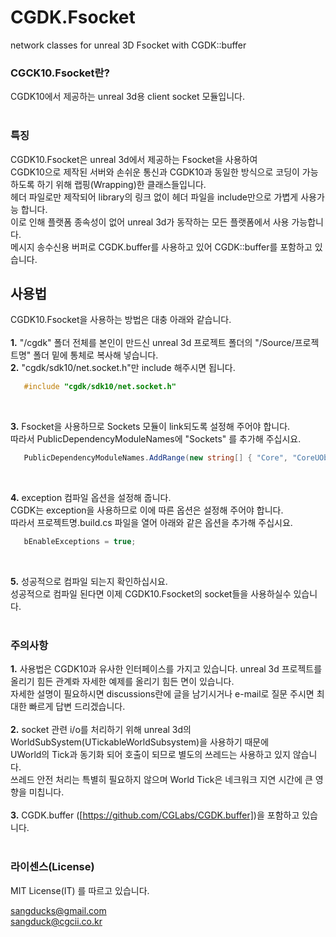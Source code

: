 # CGDK.Fsocket<br>
network classes for unreal 3D Fsocket with CGDK::buffer<br>

### CGCK10.Fsocket란?<br>
   CGDK10에서 제공하는 unreal 3d용 client socket 모듈입니다.<br>
<br>

### 특징<br>
   CGDK10.Fsocket은 unreal 3d에서 제공하는 Fsocket을 사용하여<br>
   CGDK10으로 제작된 서버와 손쉬운 통신과 CGDK10과 동일한 방식으로 코딩이 가능하도록 하기 위해 랩핑(Wrapping)한 클래스들입니다.<br>
   헤더 파일로만 제작되어 library의 링크 없이 헤더 파일을 include만으로 가볍게 사용가능 합니다.<br>
   이로 인해 플랫폼 종속성이 없어 unreal 3d가 동작하는 모든 플랫폼에서 사용 가능합니다.<br>
   메시지 송수신용 버퍼로 CGDK.buffer를 사용하고 있어 CGDK::buffer를 포함하고 있습니다.

## 사용법<br>
   CGDK10.Fsocket을 사용하는 방법은 대충 아래와 같습니다.<br>
<br>
   __1.__ "/cgdk" 폴더 전체를 본인이 만드신 unreal 3d 프로젝트 폴더의 "/Source/프로젝트명" 폴더 밑에 통체로 복사해 넣습니다.<br>
   __2.__ "cgdk/sdk10/net.socket.h"만 include 해주시면 됩니다.<br>

   ``` C++
      #include "cgdk/sdk10/net.socket.h"
   ```
<br>

   __3.__ Fsocket을 사용하므로 Sockets 모듈이 link되도록 설정해 주어야 합니다.<br>
      따라서 PublicDependencyModuleNames에 "Sockets" 를 추가해 주십시요.<br>
   ``` C#
      PublicDependencyModuleNames.AddRange(new string[] { "Core", "CoreUObject", ... , "Sockets" });
   ```
<br>

   __4.__ exception 컴파일 옵션을 설정해 줍니다.<br>
      CGDK는 exception을 사용하므로 이에 따른 옵션은 설정해 주어야 합니다.<br>
      따라서 프로젝트명.build.cs 파일을 열어 아래와 같은 옵션을 추가해 주십시요.<br>
   ``` C#
      bEnableExceptions = true;
   ```
<br>

   __5.__ 성공적으로 컴파일 되는지 확인하십시요.<br>
      성공적으로 컴파일 된다면 이제 CGDK10.Fsocket의 socket들을 사용하실수 있습니다.<br>
<br>

### 주의사항

__1.__ 사용법은 CGDK10과 유사한 인터페이스를 가지고 있습니다.
unreal 3d 프로젝트를 올리기 힘든 관계롸 자세한 예제를 올리기 힘든 면이 있습니다.<br>
자세한 설명이 필요하시면 discussions란에 글을 남기시거나 e-mail로 질문 주시면 최대한 빠르게 답변 드리겠습니다.<br>
<br>
__2.__ socket 관련 i/o를 처리하기 위해 unreal 3d의 WorldSubSystem(UTickableWorldSubsystem)을 사용하기 때문에<br>
   UWorld의 Tick과 동기화 되어 호출이 되므로 별도의 쓰레드는 사용하고 있지 않습니다.<br>
   쓰레드 안전 처리는 특별히 필요하지 않으며 World Tick은 네크워크 지연 시간에 큰 영향을 미칩니다.<br>
<br>
__3.__ CGDK.buffer ([https://github.com/CGLabs/CGDK.buffer])을 포함하고 있습니다.<br>
<br>

### 라이센스(License)<br>

MIT License(IT) 를 따르고 있습니다.<br>

sangducks@gmail.com <br>
sangduck@cgcii.co.kr <br>
